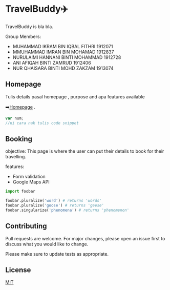 # TravelBuddy:airplane:

TravelBuddy is bla bla.

Group Members:
* MUHAMMAD IKRAM BIN IQBAL FITHRI   1912071
* MMUHAMMAD IMRAN BIN MOHAMAD       1912837
* NURULAIMI HANNANI BINTI MOHAMMAD  1912728
* ANI AFIQAH BINTI ZAMRUD           1912406
* NUR QHAISARA BINTI MOHD ZAKZAM    1913074


## Homepage

Tulis details pasal homepage , purpose and apa features available 

:arrow_right:[Homepage](https://meran0.github.io/TravelBuddy/) .

```javascript
var num;
//ni cara nak tulis code snippet
```

## Booking

objective: This page is where the user can put their details to book for their travelling.

features:
* Form validation
* Google Maps API

```python
import foobar

foobar.pluralize('word') # returns 'words'
foobar.pluralize('goose') # returns 'geese'
foobar.singularize('phenomena') # returns 'phenomenon'
```

## Contributing
Pull requests are welcome. For major changes, please open an issue first to discuss what you would like to change.

Please make sure to update tests as appropriate.

## License
[MIT](https://choosealicense.com/licenses/mit/)
